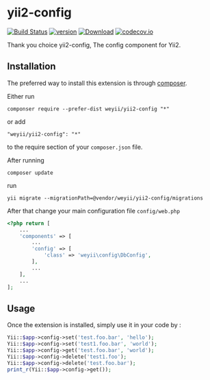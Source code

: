 yii2-config
===========

[![Build Status](https://img.shields.io/travis/weyii/yii2-config.svg?style=flat-square&branch=tests)](http://travis-ci.org/weyii/yii2-config)
[![version](https://img.shields.io/packagist/v/weyii/yii2-config.svg?style=flat-square)](https://packagist.org/packages/weyii/yii2-config)
[![Download](https://img.shields.io/packagist/dt/weyii/yii2-config.svg?style=flat-square)](https://packagist.org/packages/weyii/yii2-config)
[![codecov.io](https://img.shields.io/codecov/c/github/weyii/yii2-config.svg?style=flat-square)](https://codecov.io/github/weyii/yii2-config)

Thank you choice yii2-config, The config component for Yii2.

Installation
------------

The preferred way to install this extension is through [composer](http://getcomposer.org/download/).

Either run

```
componser require --prefer-dist weyii/yii2-config "*"
```

or add

```
"weyii/yii2-config": "*"
```

to the require section of your `composer.json` file.

After running 

```
composer update
```

run

```
yii migrate --migrationPath=@vendor/weyii/yii2-config/migrations
```

After that change your main configuration file ```config/web.php```

```php
<?php return [
    ...
    'components' => [
        ...
        'config' => [
            'class' => 'weyii\config\DbConfig',
        ],
        ...
    ],
    ...
];
```


Usage
-----

Once the extension is installed, simply use it in your code by  :

```php
Yii::$app->config->set('test.foo.bar', 'hello');
Yii::$app->config->set('test1.foo.bar', 'world');
Yii::$app->config->get('test.foo.bar', 'world');
Yii::$app->config->delete('test1.foo');
Yii::$app->config->delete('test.foo.bar');
print_r(Yii::$app->config->get());
```

